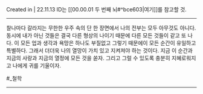 Created in | 22.11.13
ID는 [[00.00.01 두 번째 뇌#^bce603|여기]]를 참고할 것.

---
찰나마다 갈라지는 무한한 우주 속의 단 한 장면에서 나의 전부는 모두 아무것도 아니다.
동시에 내가 아닌 것들은 결국 다른 형상의 나이기 때문에 다른 모든 것들이 같고 또 나다.
이 모든 업과 생각과 욕망은 하나도 부질없고 그렇기 때문에이 모든 순간이 유일하고 특별하다.
그래서 더더욱 나의 열망이 가치 있고 지켜져야 하는 것이다.
지금 이 순간과 지금의 사랑과 지금의 열정에 모든 것을 쏟자.
그리고 그럴 수 있도록 충분히 지혜로워지고 나에게 귀를 기울이자.

#_철학 

---
